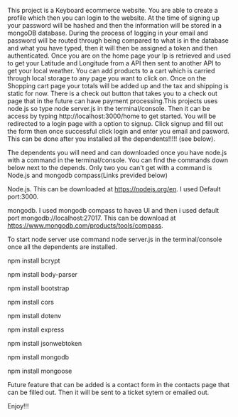 This project is a Keyboard ecommerce website.  You are able to create a profile which then you can login to the website. At the time of signing up your password will be hashed and then the information will be stored in a mongoDB database. During the process of logging in your email and password will be routed through being compared to what is in the database and what you have typed, then it will then be assigned a token and then authenticated.  Once you are on the home page your Ip is retrieved and used to get your Latitude and Longitude from a API then sent to another API to get your local weather.  You can add products to a cart which is carried through local storage to any page you want to click on.  Once on the Shopping cart page your totals will be added up and the tax and shipping is static for now.  There is a check out button that takes you to a check out page that in the future can have payment processing.This projects uses node.js so type node server.js in the terminal/console. Then it can be access by typing http://localhost:3000/home to get started. You will be redirected to a login page with a option to signup.  Click signup and fill out the form then once successful click login and enter you email and pasword.  This can be done after you installed all the dependents!!!!! (see below).

The dependents you will need and can downloaded once you have node.js with a command in the terminal/console.  You can find the commands down below next to the depends.  Only two you can't get with a command is Node.js and mongodb compass(Links previded below) 

Node.js.  This can be downloaded at https://nodejs.org/en.  I used Default port:3000.

mongodb.  I used mongodb compass to havea UI and then i used default port mongodb://localhost:27017. This can be download at https://www.mongodb.com/products/tools/compass.

To start node server use command node server.js in the terminal/console once all the dependents are installed.

npm install bcrypt

npm install body-parser

npm install bootstrap

npm install cors

npm install dotenv

npm install express

npm install jsonwebtoken

npm install mongodb

npm install mongoose 

Future feature that can be added is a contact form in the contacts page that can be filled out.  Then it will be sent to a ticket sytem or emailed out.


Enjoy!!!
